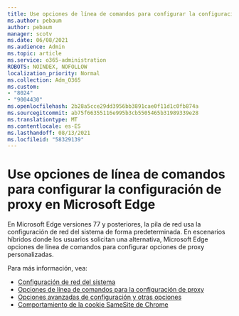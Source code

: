 ```yaml
---
title: Use opciones de línea de comandos para configurar la configuración de proxy en Microsoft Edge
ms.author: pebaum
author: pebaum
manager: scotv
ms.date: 06/08/2021
ms.audience: Admin
ms.topic: article
ms.service: o365-administration
ROBOTS: NOINDEX, NOFOLLOW
localization_priority: Normal
ms.collection: Adm_O365
ms.custom:
- "8024"
- "9004430"
ms.openlocfilehash: 2b28a5cce29dd3956bb3891cae0f11d1c0fb874a
ms.sourcegitcommit: ab75f66355116e995b3cb5505465b31989339e28
ms.translationtype: MT
ms.contentlocale: es-ES
ms.lasthandoff: 08/13/2021
ms.locfileid: "58329139"
---
```

# <a name="use-command-line-options-to-configure-proxy-settings-in-microsoft-edge"></a>Use opciones de línea de comandos para configurar la configuración de proxy en Microsoft Edge

En Microsoft Edge versiones 77 y posteriores, la pila de red usa la configuración de red del sistema de forma predeterminada. En escenarios híbridos donde los usuarios solicitan una alternativa, Microsoft Edge opciones de línea de comandos para configurar opciones de proxy personalizadas. 

Para más información, vea:

- [Configuración de red del sistema](https://docs.microsoft.com/deployedge/edge-learnmore-cmdline-options-proxy-settings#system-network-settings)
- [Opciones de línea de comandos para la configuración de proxy](https://docs.microsoft.com/deployedge/edge-learnmore-cmdline-options-proxy-settings#system-network-settings)
- [Opciones avanzadas de configuración y otras opciones](https://go.microsoft.com/fwlink/?linkid=2134293)
- [Comportamiento de la cookie SameSite de Chrome](https://docs.microsoft.com/office365/troubleshoot/miscellaneous/chrome-behavior-affects-applications)